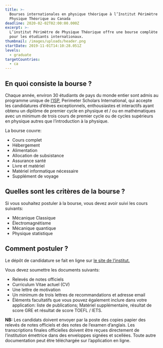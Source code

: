 ```yaml
---
title: >-
  Bourses internationales en physique théorique à l’Institut Périmètre de
  Physique Théorique au Canada
deadline: 2020-02-02T02:00:00.000Z
excerpt: >-
  L’institut Périmètre de Physique Théorique offre une bourse complète en Master
  pour les étudiants internationaux.
thumbnail: /images/uploads/header.png
startDate: 2019-11-01T14:10:28.051Z
levels:
  - graduate
targetCountries:
  - ca
---
```

## En quoi consiste la bourse ?

Chaque année, environ 30 étudiants de pays du monde entier sont admis au programme unique de <a href="http://perimeterinstitute.ca/training/about-psi" target="_blank" rel="noopener noreferrer">l’ISP</a>,  Perimeter Scholars International, qui accepte les candidatures d’élèves exceptionnels, enthousiastes et interactifs ayant obtenu un diplôme de premier cycle en physique et / ou en mathématiques avec un minimum de trois cours de premier cycle ou de cycles supérieurs en physique autres que l’introduction à la physique.

La bourse couvre:

* Cours complet
* Hébergement
* Alimentation
* Allocation de subsistance
* Assurance santé
* Livre et matériel
* Matériel informatique nécessaire
* Supplément de voyage

## Quelles sont les critères de la bourse ?

Si vous souhaitez postuler à la bourse, vous devez avoir suivi les cours suivants:

* Mécanique Classique
* Électromagnétisme
* Mécanique quantique
* Physique statistique

## Comment postuler ?

Le dépôt de candidature se fait en ligne sur <a href="https://apply.perimeterinstitute.ca/prog/2020PSI/" target="_blank" rel="noopener noreferrer">le site de l’institut.</a> 

Vous devez soumettre les documents suivants:

* Relevés de notes officiels
* Curriculum Vitae actuel (CV)
* Une lettre de motivation
* Un minimum de trois lettres de recommandations et adresse email
* Éléments facultatifs que vous pouvez également inclure dans votre application: liste de publications; Matériel supplémentaire, résultat de score GRE et résultat de score TOEFL / IETS.

**NB:** Les candidats doivent envoyer par la poste des copies papier des relevés de notes officiels et des notes de l’examen d’anglais. Les transcriptions finales officielles doivent être reçues directement de l’institution émettrice dans des enveloppes signées et scellées. Toute autre documentation peut être téléchargée sur l’application en ligne.

